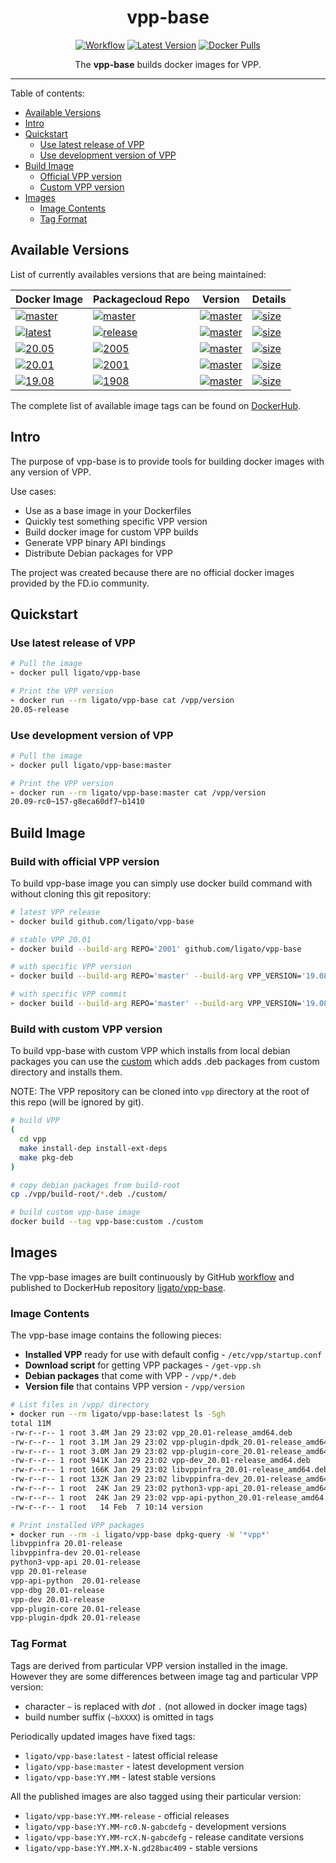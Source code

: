 <h1 align="center">vpp-base</h1>

<p align="center">
  <a href="https://github.com/ligato/vpp-base/actions?query=workflow%3A%22Build+Images%22"><img src="https://github.com/ligato/vpp-base/workflows/Build%20Images/badge.svg" alt="Workflow"></a>
  <a href="https://microbadger.com/images/ligato/vpp-base"><img src="https://img.shields.io/docker/v/ligato/vpp-base/latest.svg" alt="Latest Version"></a>
  <a href="https://hub.docker.com/r/ligato/vpp-base"><img src="https://img.shields.io/docker/pulls/ligato/vpp-base.svg" alt="Docker Pulls"></a>
</p>

<p align="center">The <b>vpp-base</b> builds docker images for VPP.</p>

---

Table of contents:
- [Available Versions](#available-versions)
- [Intro](#intro)
- [Quickstart](#quickstart)
  - [Use latest release of VPP](#use-latest-release-of-vpp)
  - [Use development version of VPP](#use-development-version-of-vpp)
- [Build Image](#build-image)
  - [Official VPP version](#build-with-official-vpp-version)
  - [Custom VPP version](#build-with-custom-vpp-version)
- [Images](#images)
  - [Image Contents](#image-contents)
  - [Tag Format](#tag-format)

## Available Versions

List of currently availables versions that are being maintained:

| Docker Image | Packagecloud Repo | Version | Details |
|---|---|---|---|
|[![master](https://img.shields.io/badge/ligato/vpp--base-master-salmon.svg?logo=docker&logoColor=white&style=popout)](https://hub.docker.com/r/ligato/vpp-base/tags?name=master) | [![master](https://img.shields.io/badge/fdio-master-salmon.svg?logo=debian)](https://packagecloud.io/fdio/master) | [![master](https://img.shields.io/docker/v/ligato/vpp-base/master.svg?color=salmon)](https://img.shields.io/docker/v/ligato/vpp-base/master.svg) | [![size](https://img.shields.io/docker/image-size/ligato/vpp-base/master)](https://microbadger.com/images/ligato/vpp-base:master) |
|[![latest](https://img.shields.io/badge/ligato/vpp--base-latest-brightgreen.svg?logo=docker&logoColor=white&style=popout)](https://hub.docker.com/r/ligato/vpp-base/tags?name=latest) | [![release](https://img.shields.io/badge/fdio-release-brightgreen.svg?logo=debian)](https://packagecloud.io/fdio/release) | [![master](https://img.shields.io/docker/v/ligato/vpp-base/latest.svg?color=brightgreen)](https://img.shields.io/docker/v/ligato/vpp-base/latest.svg) | [![size](https://img.shields.io/docker/image-size/ligato/vpp-base/latest)](https://microbadger.com/images/ligato/vpp-base:latest) |
|[![20.05](https://img.shields.io/badge/ligato/vpp--base-20.05-blue.svg?logo=docker&logoColor=white&style=popout)](https://hub.docker.com/r/ligato/vpp-base/tags?name=20.05) | [![2005](https://img.shields.io/badge/fdio-2005-37327b.svg?logo=debian)](https://packagecloud.io/fdio/2005) | [![master](https://img.shields.io/docker/v/ligato/vpp-base/20.05.svg)](https://img.shields.io/docker/v/ligato/vpp-base/20.05.svg) | [![size](https://img.shields.io/docker/image-size/ligato/vpp-base/20.05)](https://microbadger.com/images/ligato/vpp-base:20.05) |
|[![20.01](https://img.shields.io/badge/ligato/vpp--base-20.01-blue.svg?logo=docker&logoColor=white&style=popout)](https://hub.docker.com/r/ligato/vpp-base/tags?name=20.01) | [![2001](https://img.shields.io/badge/fdio-2001-37327b.svg?logo=debian)](https://packagecloud.io/fdio/2001) | [![master](https://img.shields.io/docker/v/ligato/vpp-base/20.01.svg)](https://img.shields.io/docker/v/ligato/vpp-base/20.01.svg) | [![size](https://img.shields.io/docker/image-size/ligato/vpp-base/20.01)](https://microbadger.com/images/ligato/vpp-base:20.01) |
|[![19.08](https://img.shields.io/badge/ligato/vpp--base-19.08-blue.svg?logo=docker&logoColor=white&style=popout)](https://hub.docker.com/r/ligato/vpp-base/tags?name=19.08) | [![1908](https://img.shields.io/badge/fdio-1908-37327b.svg?logo=debian)](https://packagecloud.io/fdio/1908) | [![master](https://img.shields.io/docker/v/ligato/vpp-base/19.08.svg)](https://img.shields.io/docker/v/ligato/vpp-base/19.08.svg) | [![size](https://img.shields.io/docker/image-size/ligato/vpp-base/19.08)](https://microbadger.com/images/ligato/vpp-base:19.08) |

The complete list of available image tags can be found on [DockerHub][dockerhub-tags].

## Intro

The purpose of vpp-base is to provide tools for building docker images with any version of VPP.

Use cases:
* Use as a base image in your Dockerfiles
* Quickly test something specific VPP version
* Build docker image for custom VPP builds
* Generate VPP binary API bindings
* Distribute Debian packages for VPP

The project was created because there are no official docker images provided by the FD.io community.

## Quickstart

### Use latest release of VPP

```sh
# Pull the image
➢ docker pull ligato/vpp-base

# Print the VPP version
➢ docker run --rm ligato/vpp-base cat /vpp/version
20.05-release
```

### Use development version of VPP

```sh
# Pull the image
➢ docker pull ligato/vpp-base:master

# Print the VPP version
➢ docker run --rm ligato/vpp-base:master cat /vpp/version
20.09-rc0~157-g8eca60df7~b1410
```

## Build Image

### Build with official VPP version

To build vpp-base image you can simply use docker build command with without cloning this git repository:

```sh
# latest VPP release
➢ docker build github.com/ligato/vpp-base

# stable VPP 20.01
➢ docker build --build-arg REPO='2001' github.com/ligato/vpp-base

# with specific VPP version
➢ docker build --build-arg REPO='master' --build-arg VPP_VERSION='19.08-rc0~196-g7fe470a54' github.com/ligato/vpp-base

# with specific VPP commit
➢ docker build --build-arg REPO='master' --build-arg VPP_VERSION='19.08[^ ]*-g7fe470a54' github.com/ligato/vpp-base
```

### Build with custom VPP version

To build vpp-base with custom VPP which installs from local debian packages you can use the [custom](custom/Dockerfile) which adds .deb packages from custom directory and installs them.

NOTE: The VPP repository can be cloned into `vpp` directory at the root of this repo (will be ignored by git).

```sh
# build VPP
(
  cd vpp
  make install-dep install-ext-deps
  make pkg-deb
)

# copy debian packages from build-root
cp ./vpp/build-root/*.deb ./custom/

# build custom vpp-base image
docker build --tag vpp-base:custom ./custom
```

## Images

The vpp-base images are built continuously by GitHub [workflow](.github/workflows/build-images.yml) and published to DockerHub repository [ligato/vpp-base][dockerhub].

### Image Contents

The vpp-base image contains the following pieces:

- **Installed VPP** ready for use with default config - `/etc/vpp/startup.conf`
- **Download script** for getting VPP packages - `/get-vpp.sh`
- **Debian packages** that come with VPP - `/vpp/*.deb`
- **Version file** that contains VPP version - `/vpp/version`

```sh
# List files in /vpp/ directory
➤ docker run --rm ligato/vpp-base:latest ls -Sgh
total 11M
-rw-r--r-- 1 root 3.4M Jan 29 23:02 vpp_20.01-release_amd64.deb
-rw-r--r-- 1 root 3.1M Jan 29 23:02 vpp-plugin-dpdk_20.01-release_amd64.deb
-rw-r--r-- 1 root 3.0M Jan 29 23:02 vpp-plugin-core_20.01-release_amd64.deb
-rw-r--r-- 1 root 941K Jan 29 23:02 vpp-dev_20.01-release_amd64.deb
-rw-r--r-- 1 root 166K Jan 29 23:02 libvppinfra_20.01-release_amd64.deb
-rw-r--r-- 1 root 132K Jan 29 23:02 libvppinfra-dev_20.01-release_amd64.deb
-rw-r--r-- 1 root  24K Jan 29 23:02 python3-vpp-api_20.01-release_amd64.deb
-rw-r--r-- 1 root  24K Jan 29 23:02 vpp-api-python_20.01-release_amd64.deb
-rw-r--r-- 1 root   14 Feb  7 10:14 version

# Print installed VPP packages
➤ docker run --rm -i ligato/vpp-base dpkg-query -W '*vpp*'
libvppinfra	20.01-release
libvppinfra-dev	20.01-release
python3-vpp-api	20.01-release
vpp	20.01-release
vpp-api-python	20.01-release
vpp-dbg	20.01-release
vpp-dev	20.01-release
vpp-plugin-core	20.01-release
vpp-plugin-dpdk	20.01-release
```

### Tag Format

Tags are derived from particular VPP version installed in the image. However they are some differences between image tag and particular VPP version:
- character `~` is replaced  with _dot_ `.` (not allowed in docker image tags)
- build number suffix (`~bXXXX`) is omitted in tags

Periodically updated images have fixed tags:
- `ligato/vpp-base:latest` - latest official release
- `ligato/vpp-base:master` - latest development version
- `ligato/vpp-base:YY.MM`  - latest stable versions

All the published images are also tagged using their particular version:
- `ligato/vpp-base:YY.MM-release` - official releases
- `ligato/vpp-base:YY.MM-rc0.N-gabcdefg` - development versions
- `ligato/vpp-base:YY.MM-rcX.N-gabcdefg` - release canditate versions
- `ligato/vpp-base:YY.MM.X-N.gd28bac409` - stable versions


<!-- LINKS -->
[dockerhub]: https://hub.docker.com/r/ligato/vpp-base
[dockerhub-tags]: https://hub.docker.com/r/ligato/vpp-base/tags
[dockercloud-builds]: https://hub.docker.com/r/ligato/vpp-base/builds
[packagecloud-fdio]: https://packagecloud.io/fdio
